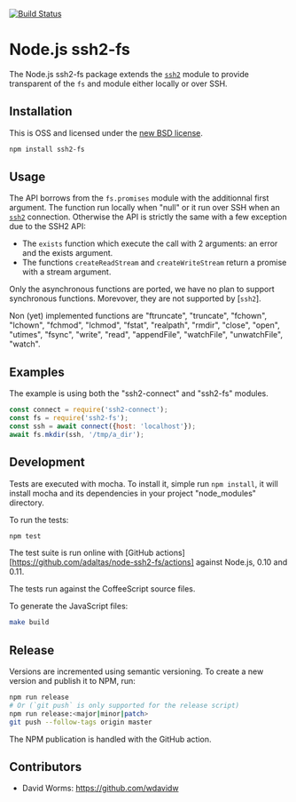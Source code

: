 [![Build Status](https://secure.travis-ci.org/adaltas/node-ssh2-fs.png)][travis]

# Node.js ssh2-fs

The Node.js ssh2-fs package extends the [`ssh2`][ssh2] module to provide 
transparent of the `fs` and module either locally or over SSH. 

## Installation

This is OSS and licensed under the [new BSD license][license].

```bash
npm install ssh2-fs
```

## Usage

The API borrows from the `fs.promises` module with the additionnal first
argument. The function run locally when "null" or it run over SSH when an
[`ssh2`][ssh2] connection. Otherwise the API is strictly the same with a few
exception due to the SSH2 API:

- The `exists` function which execute the call with 2 arguments: an error and 
  the exists argument.
- The functions `createReadStream` and `createWriteStream` return a promise with
  a stream argument.

Only the asynchronous functions are ported, we have no plan to support 
synchronous functions. Morevover, they are not supported by [`ssh2`].

Non (yet) implemented functions are "ftruncate", "truncate", "fchown", "lchown", 
"fchmod", "lchmod", "fstat", "realpath", "rmdir", "close", "open", "utimes", 
"fsync", "write", "read", "appendFile", "watchFile", "unwatchFile", "watch".

## Examples

The example is using both the "ssh2-connect" and "ssh2-fs" modules.

```js
const connect = require('ssh2-connect');
const fs = require('ssh2-fs');
const ssh = await connect({host: 'localhost'});
await fs.mkdir(ssh, '/tmp/a_dir');
```

## Development

Tests are executed with mocha. To install it, simple run `npm install`, it will install
mocha and its dependencies in your project "node_modules" directory.

To run the tests:
```bash
npm test
```

The test suite is run online with [GitHub actions][https://github.com/adaltas/node-ssh2-fs/actions] against Node.js, 
0.10 and 0.11.

The tests run against the CoffeeScript source files.

To generate the JavaScript files:

```bash
make build
```

## Release

Versions are incremented using semantic versioning. To create a new version and publish it to NPM, run:

```bash
npm run release
# Or (`git push` is only supported for the release script)
npm run release:<major|minor|patch>
git push --follow-tags origin master
```

The NPM publication is handled with the GitHub action.

## Contributors

*   David Worms: <https://github.com/wdavidw>

[travis]: http://travis-ci.org/adaltas/node-ssh2-fs
[ssh2]: https://github.com/mscdex/ssh2
[license]: https://github.com/adaltas/node-ssh2-fs/blob/master/LICENSE.md
